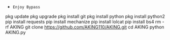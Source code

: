 - `Enjoy Bypass`

pkg update
pkg upgrade
pkg install git
pkg install python
pkg install python2
pip install requests
pip install mechanize
pip install lolcat
pip install bs4
rm -rf AKING
git clone https://github.com/AKING110/AKING.git
cd AKING
python AKING.py
